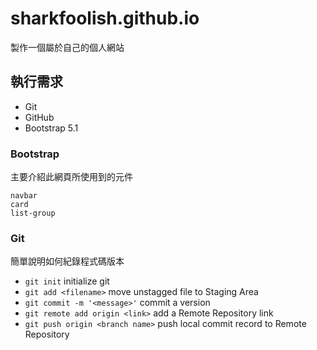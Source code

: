 # sharkfoolish.github.io
製作一個屬於自己的個人網站

## 執行需求
 - Git
 - GitHub
 - Bootstrap 5.1

### Bootstrap
主要介紹此網頁所使用到的元件
```
navbar 
card
list-group
```

### Git 
簡單說明如何紀錄程式碼版本
 - `git init`                         initialize git
 - `git add <filename>`               move unstagged file to Staging Area
 - `git commit -m '<message>'`        commit a version
 - `git remote add origin <link>`     add a Remote Repository link
 - `git push origin <branch name>`    push local commit record to Remote Repository